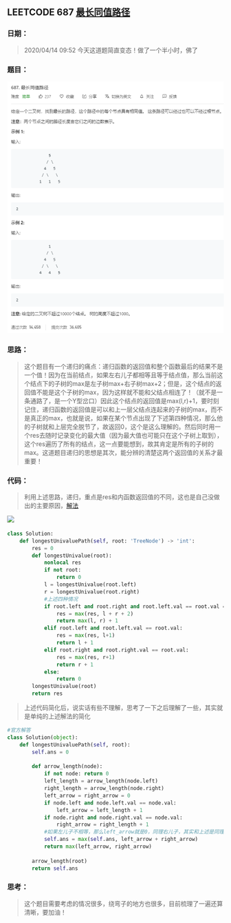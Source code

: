 ## LEETCODE 687 [最长同值路径](https://leetcode-cn.com/problems/longest-univalue-path/)

### 日期：

> 2020/04/14 09:52 今天这道题简直变态！做了一个半小时，佛了

### 题目：

![text](https://github.com/zjuzhfbloodz/LeetCode/blob/master/questions/0687.png?raw=true)

### 思路：

> 这个题目有一个递归的痛点：递归函数的返回值和整个函数最后的结果不是一个值！因为在当前结点，如果左右儿子都相等且等于结点值，那么当前这个结点下的子树的max是左子树max+右子树max+2；但是，这个结点的返回值不能是这个子树的max，因为这样就不能和父结点相连了！（就不是一条通路了，是一个Y型岔口）因此这个结点的返回值是max(l,r)+1，要时刻记住，递归函数的返回值是可以和上一层父结点连起来的子树的max，而不是真正的max，也就是说，如果在某个节点出现了下述第四种情况，那么他的子树就和上层完全脱节了，故返回0，这个是这么理解的。然后同时用一个res去随时记录变化的最大值（因为最大值也可能只在这个子树上取到），这个res遍历了所有的结点，这一点要能想到，故其肯定是所有的子树的max。这道题目递归的思想是其次，能分辨的清楚这两个返回值的关系才最重要！
### 代码：

> 利用上述思路，递归，重点是res和内函数返回值的不同，这也是自己没做出的主要原因，[解法](https://blog.csdn.net/qq_17550379/article/details/87380945)

<img src = "D:\Markdown\LEETCODE\questions\0687a.png">

```python
class Solution:
    def longestUnivaluePath(self, root: 'TreeNode') -> 'int':
        res = 0
        def longestUnivalue(root):
            nonlocal res
            if not root:
                return 0
            l = longestUnivalue(root.left)
            r = longestUnivalue(root.right)
            #上述四种情况
            if root.left and root.right and root.left.val == root.val == root.right.val:
                res = max(res, l + r + 2)
                return max(l, r) + 1
            elif root.left and root.left.val == root.val:
                res = max(res, l+1)
                return l + 1
            elif root.right and root.right.val == root.val:
                res = max(res, r+1)
                return r + 1
            else:
                return 0
        longestUnivalue(root)
        return res
```
>  上述代码简化后，说实话有些不理解，思考了一下之后理解了一些，其实就是单纯的上述解法的简化
```python
#官方解答
class Solution(object):
    def longestUnivaluePath(self, root):
        self.ans = 0

        def arrow_length(node):
            if not node: return 0
            left_length = arrow_length(node.left)
            right_length = arrow_length(node.right)
            left_arrow = right_arrow = 0
            if node.left and node.left.val == node.val:
                left_arrow = left_length + 1
            if node.right and node.right.val == node.val:
                right_arrow = right_length + 1
            #如果左儿子不相等，那么left_arrow就是0，同理右儿子，其实和上述是同理，就是简化了
            self.ans = max(self.ans, left_arrow + right_arrow)
            return max(left_arrow, right_arrow)

        arrow_length(root)
        return self.ans
```

### 思考：

> 这个题目需要考虑的情况很多，绕弯子的地方也很多，目前梳理了一遍还算清晰，要加油！
